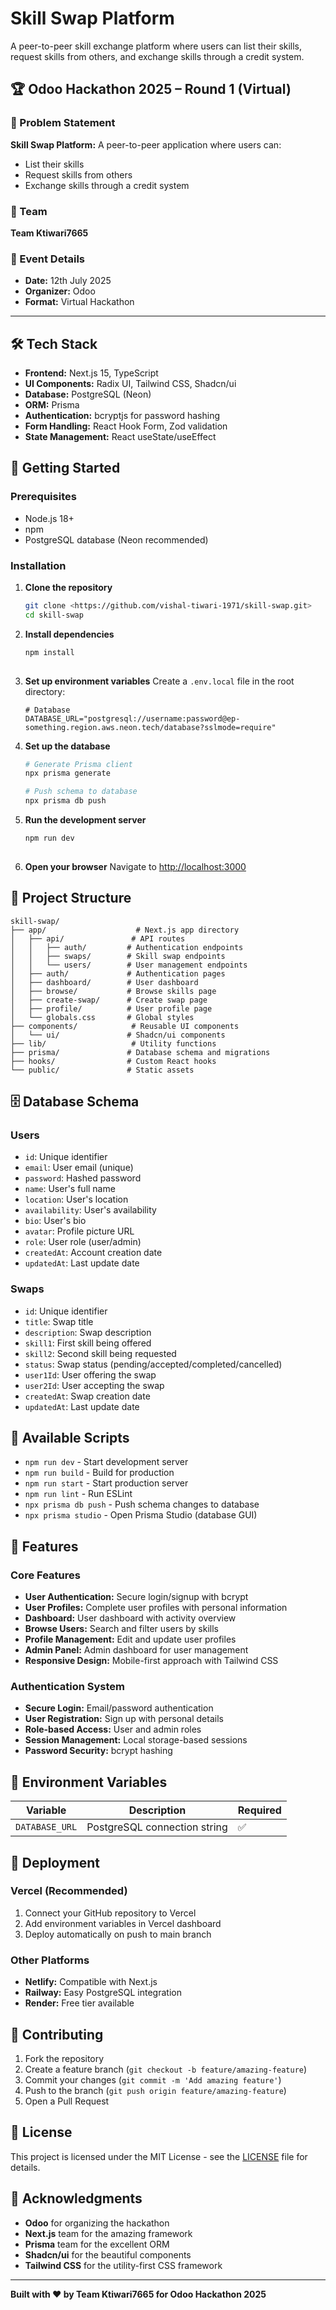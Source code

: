 # Skill Swap Platform

A peer-to-peer skill exchange platform where users can list their skills, request skills from others, and exchange skills through a credit system.

## 🏆 Odoo Hackathon 2025 – Round 1 (Virtual)

### 🎯 Problem Statement
**Skill Swap Platform:**
A peer-to-peer application where users can:
- List their skills
- Request skills from others
- Exchange skills through a credit system

### 👥 Team
**Team Ktiwari7665**

### 🚀 Event Details
- **Date:** 12th July 2025
- **Organizer:** Odoo
- **Format:** Virtual Hackathon

---

## 🛠️ Tech Stack

- **Frontend:** Next.js 15, TypeScript
- **UI Components:** Radix UI, Tailwind CSS, Shadcn/ui
- **Database:** PostgreSQL (Neon)
- **ORM:** Prisma
- **Authentication:** bcryptjs for password hashing
- **Form Handling:** React Hook Form, Zod validation
- **State Management:** React useState/useEffect

## 🚀 Getting Started

### Prerequisites

- Node.js 18+ 
- npm
- PostgreSQL database (Neon recommended)

### Installation

1. **Clone the repository**
   ```bash
   git clone <https://github.com/vishal-tiwari-1971/skill-swap.git>
   cd skill-swap
   ```

2. **Install dependencies**
   ```bash
   npm install
  
   ```

3. **Set up environment variables**
   Create a `.env.local` file in the root directory:
   ```env
   # Database
   DATABASE_URL="postgresql://username:password@ep-something.region.aws.neon.tech/database?sslmode=require"
   ```

4. **Set up the database**
   ```bash
   # Generate Prisma client
   npx prisma generate
   
   # Push schema to database
   npx prisma db push
   ```

5. **Run the development server**
   ```bash
   npm run dev
  
   ```

6. **Open your browser**
   Navigate to [http://localhost:3000](http://localhost:3000)

## 📁 Project Structure

```
skill-swap/
├── app/                    # Next.js app directory
│   ├── api/               # API routes
│   │   ├── auth/         # Authentication endpoints
│   │   ├── swaps/        # Skill swap endpoints
│   │   └── users/        # User management endpoints
│   ├── auth/             # Authentication pages
│   ├── dashboard/        # User dashboard
│   ├── browse/           # Browse skills page
│   ├── create-swap/      # Create swap page
│   ├── profile/          # User profile page
│   └── globals.css       # Global styles
├── components/            # Reusable UI components
│   └── ui/               # Shadcn/ui components
├── lib/                   # Utility functions
├── prisma/               # Database schema and migrations
├── hooks/                # Custom React hooks
└── public/               # Static assets
```

## 🗄️ Database Schema

### Users
- `id`: Unique identifier
- `email`: User email (unique)
- `password`: Hashed password
- `name`: User's full name
- `location`: User's location
- `availability`: User's availability
- `bio`: User's bio
- `avatar`: Profile picture URL
- `role`: User role (user/admin)
- `createdAt`: Account creation date
- `updatedAt`: Last update date

### Swaps
- `id`: Unique identifier
- `title`: Swap title
- `description`: Swap description
- `skill1`: First skill being offered
- `skill2`: Second skill being requested
- `status`: Swap status (pending/accepted/completed/cancelled)
- `user1Id`: User offering the swap
- `user2Id`: User accepting the swap
- `createdAt`: Swap creation date
- `updatedAt`: Last update date

## 🔧 Available Scripts

- `npm run dev` - Start development server
- `npm run build` - Build for production
- `npm run start` - Start production server
- `npm run lint` - Run ESLint
- `npx prisma db push` - Push schema changes to database
- `npx prisma studio` - Open Prisma Studio (database GUI)

## 🌟 Features

### Core Features
- **User Authentication:** Secure login/signup with bcrypt
- **User Profiles:** Complete user profiles with personal information
- **Dashboard:** User dashboard with activity overview
- **Browse Users:** Search and filter users by skills
- **Profile Management:** Edit and update user profiles
- **Admin Panel:** Admin dashboard for user management
- **Responsive Design:** Mobile-first approach with Tailwind CSS

### Authentication System
- **Secure Login:** Email/password authentication
- **User Registration:** Sign up with personal details
- **Role-based Access:** User and admin roles
- **Session Management:** Local storage-based sessions
- **Password Security:** bcrypt hashing

## 🔐 Environment Variables

| Variable | Description | Required |
|----------|-------------|----------|
| `DATABASE_URL` | PostgreSQL connection string | ✅ |

## 🚀 Deployment

### Vercel (Recommended)
1. Connect your GitHub repository to Vercel
2. Add environment variables in Vercel dashboard
3. Deploy automatically on push to main branch

### Other Platforms
- **Netlify:** Compatible with Next.js
- **Railway:** Easy PostgreSQL integration
- **Render:** Free tier available

## 🤝 Contributing

1. Fork the repository
2. Create a feature branch (`git checkout -b feature/amazing-feature`)
3. Commit your changes (`git commit -m 'Add amazing feature'`)
4. Push to the branch (`git push origin feature/amazing-feature`)
5. Open a Pull Request

## 📝 License

This project is licensed under the MIT License - see the [LICENSE](LICENSE) file for details.

## 🙏 Acknowledgments

- **Odoo** for organizing the hackathon
- **Next.js** team for the amazing framework
- **Prisma** team for the excellent ORM
- **Shadcn/ui** for the beautiful components
- **Tailwind CSS** for the utility-first CSS framework

---

**Built with ❤️ by Team Ktiwari7665 for Odoo Hackathon 2025** 